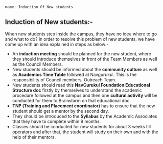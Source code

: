 ```ngMeta
name: Induction Of New students
```
## Induction of New students:-

When new students step inside the campus, they have no idea where to go and what to do?
In order to resolve this problem of new students, we have come up with an idea explained in steps as below:-

- An **induction meeting** should be planned for the new student, where they should introduce themselves in front of the Team Members  as well as the Council Members.
- New students should be informed about the **community culture** as well as **Academics Time Table** followed at Navgurukul. This is the responsibility of Council members, Outreach Team.
- New students should read this **NavGurukul Foundation Educational Structure doc** firstly by themselves to understand the academic procedure followed at the campus and then one **cultural activity** will be conducted for them to Brainstorm on that educational doc.
- **TNP (Training and Placement coordinator)** has to ensure that the new student should get a mentor by the second day.
- They should be introduced to the **Syllabus** by the Academic Associates that they have to complete within 9 months.
- Classes should be conducted for new students for about 3 weeks till operators and after that, the student will study on their own and with the help of their mentors.
